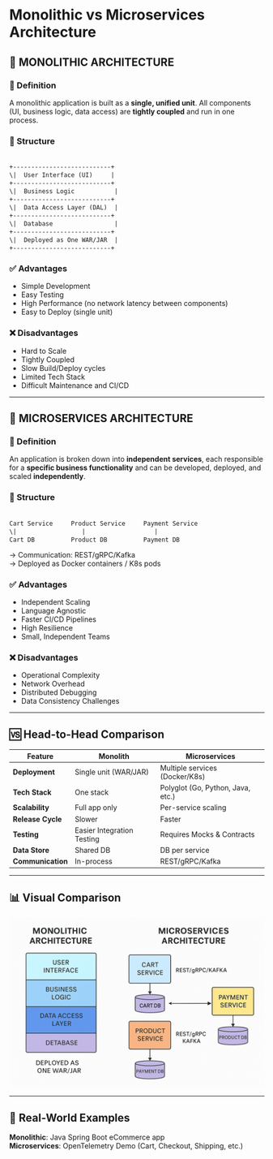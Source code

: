 # Monolithic vs Microservices Architecture

## 🧱 MONOLITHIC ARCHITECTURE

### 🔹 Definition

A monolithic application is built as a **single, unified unit**. All components (UI, business logic, data access) are **tightly coupled** and run in one process.

### 🔧 Structure

```

+---------------------------+
\|  User Interface (UI)     |
+---------------------------+
\|  Business Logic           |
+---------------------------+
\|  Data Access Layer (DAL)  |
+---------------------------+
\|  Database                 |
+---------------------------+
\|  Deployed as One WAR/JAR  |
+---------------------------+

```

### ✅ Advantages

* Simple Development  
* Easy Testing  
* High Performance (no network latency between components)  
* Easy to Deploy (single unit)

### ❌ Disadvantages

* Hard to Scale  
* Tightly Coupled  
* Slow Build/Deploy cycles  
* Limited Tech Stack  
* Difficult Maintenance and CI/CD

---

## 🧩 MICROSERVICES ARCHITECTURE

### 🔹 Definition

An application is broken down into **independent services**, each responsible for a **specific business functionality** and can be developed, deployed, and scaled **independently**.

### 🔧 Structure

```

Cart Service     Product Service     Payment Service
\|                  |                   |
Cart DB          Product DB          Payment DB

```

→ Communication: REST/gRPC/Kafka  
→ Deployed as Docker containers / K8s pods

### ✅ Advantages

* Independent Scaling  
* Language Agnostic  
* Faster CI/CD Pipelines  
* High Resilience  
* Small, Independent Teams

### ❌ Disadvantages

* Operational Complexity  
* Network Overhead  
* Distributed Debugging  
* Data Consistency Challenges

---

## 🆚 Head-to-Head Comparison

| Feature           | Monolith                   | Microservices                     |
| ----------------- | -------------------------- | --------------------------------- |
| **Deployment**    | Single unit (WAR/JAR)      | Multiple services (Docker/K8s)    |
| **Tech Stack**    | One stack                  | Polyglot (Go, Python, Java, etc.) |
| **Scalability**   | Full app only              | Per-service scaling               |
| **Release Cycle** | Slower                     | Faster                            |
| **Testing**       | Easier Integration Testing | Requires Mocks & Contracts        |
| **Data Store**    | Shared DB                  | DB per service                    |
| **Communication** | In-process                 | REST/gRPC/Kafka                   |

---

## 📊 Visual Comparison

![Monolithic vs Microservices](https://raw.githubusercontent.com/kkdevopsprojects/opentelemetry-notes/main/images/monolithic%20vs%20ms.png)

---

## 🧠 Real-World Examples

**Monolithic**: Java Spring Boot eCommerce app  
**Microservices**: OpenTelemetry Demo (Cart, Checkout, Shipping, etc.)
```
